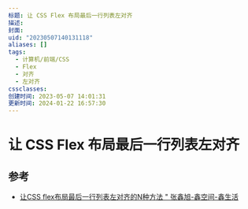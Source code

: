 ```yaml
---
标题: 让 CSS Flex 布局最后一行列表左对齐
描述:
封面:
uid: "20230507140131118"
aliases: []
tags:
  - 计算机/前端/CSS
  - Flex
  - 对齐
  - 左对齐
cssclasses:
创建时间: 2023-05-07 14:01:31
更新时间: 2024-01-22 16:57:30
---
```


# 让 CSS Flex 布局最后一行列表左对齐

## 参考

- [让CSS flex布局最后一行列表左对齐的N种方法 " 张鑫旭-鑫空间-鑫生活](https://www.zhangxinxu.com/wordpress/2019/08/css-flex-last-align/)
